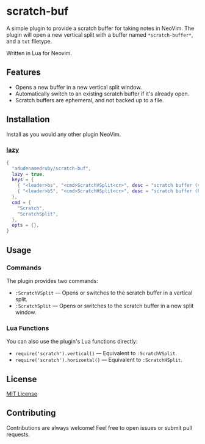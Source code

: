 # scratch-buf

A simple plugin to provide a scratch buffer for taking notes in NeoVim. The plugin will open a new vertical split with a buffer named `*scratch-buffer*`, and a `txt` filetype.

Written in Lua for Neovim.

## Features

- Opens a new buffer in a new vertical split window.
- Automatically switch to an existing scratch buffer if it's already open.
- Scratch buffers are ephemeral, and not backed up to a file.

## Installation

Install as you would any other plugin NeoVim.

### [lazy](https://github.com/folke/lazy.nvim)

```lua
{
  "adudenamedruby/scratch-buf",
  lazy = true,
  keys = {
    { "<leader>bs", "<cmd>ScratchVSplit<cr>", desc = "scratch buffer (vertical)", mode = "n" },
    { "<leader>bS", "<cmd>ScratchHSplit<cr>", desc = "scratch buffer (horizontal)", mode = "n" },
  },
  cmd = {
    "Scratch",
    "ScratchSplit",
  },
  opts = {},
}
```

## Usage

### Commands

The plugin provides two commands:

- `:ScratchVSplit` — Opens or switches to the scratch buffer in a vertical split.
- `:ScratchSplit` — Opens or switches to the scratch buffer in a new split window.

### Lua Functions

You can also use the plugin's Lua functions directly:

- `require('scratch').vertical()` — Equivalent to `:ScratchVSplit`.
- `require('scratch').horizontal()` — Equivalent to `:ScratchHSplit`.

## License

[MIT License](LICENSE)

## Contributing

Contributions are always welcome! Feel free to open issues or submit pull requests.
